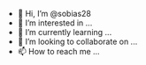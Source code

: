 - 👋 Hi, I’m @sobias28
- 👀 I’m interested in ...
- 🌱 I’m currently learning ...
- 💞️ I’m looking to collaborate on ...
- 📫 How to reach me ...

<!---
sobias28/sobias28 is a  special ✨ repository because its `README.md` (this file) appears on your GitHub profile.
You can click the Preview link to take a look at your changes.
--->
